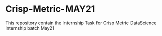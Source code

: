 # Crisp-Metric-MAY21
 This repository contain the Internship Task for Crisp Metric DataScience Internship  batch May21 
